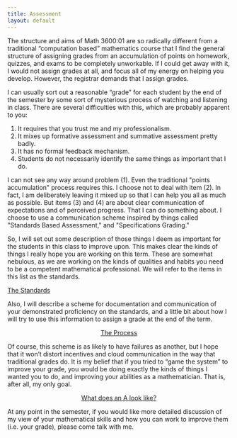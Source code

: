 ```yaml
---
title: Assessment
layout: default
---
```


The structure and aims of Math 3600:01 are so radically different from a
traditional “computation based” mathematics course that I find the general
structure of assigning grades from an accumulation of points on homework,
quizzes, and exams to be completely unworkable. If I could get away with it,
I would not assign grades at all, and focus all of my energy on helping you develop.
However, the registrar demands that I assign grades.

I can usually sort out a reasonable “grade” for each student by the end of the
semester by some sort of mysterious process of watching and listening in class.
There are several difficulties with this, which are probably apparent to you:

1. It requires that you trust me and my professionalism.
2. It mixes up formative assessment and summative assessment pretty badly.
3. It has no formal feedback mechanism.
4. Students do not necessarily identify the same things as important that I do.

I can not see any way around problem (1). Even the traditional "points
accumulation" process requires this. I choose not to deal with item (2). In
fact, I am deliberately leaving it mixed up so that I can help you all as much
as possible. But items (3) and (4) are about clear communication of expectations
and of perceived progress. That I can do something about. I choose to use a
communication scheme inspired by things called "Standards Based
Assessment," and "Specifications Grading."

So, I will set out some description of those things I deem as
important for the students in this class to improve upon. This makes clear the
kinds of things I really hope you are working on this term. These are somewhat
nebulous, as we are working on the kinds of qualities and habits you need to be
a competent mathematical professional. We will refer to the items in this list
as the standards.


<a btn btn-lg btn-block href="{{site.baseurl}}/assessment/the-standards.html">The Standards</a>


Also, I will describe a scheme for documentation and communication of your
demonstrated proficiency on the standards, and a little bit about how I will try
to use this information to assign a grade at the end of the term.

<center>
<a btn btn-lg btn-block href="{{site.baseurl}}/assessment/the-process.html">The Process</a>
</center>

Of course, this scheme is as likely to have failures as another, but I hope that
it won’t distort incentives and cloud communication in the way that traditional
grades do. It is my belief that if you tried to “game the system” to improve
your grade, you would be doing exactly the kinds of things I wanted you to do,
and improving your abilities as a mathematician. That is, after all, my only goal.

<center>
<a btn btn-lg btn-block href="{{site.baseurl}}/assessment/whats-typical.html">What does an A look like?</a>
</center>

At any point in the semester, if you would like more detailed discussion of my
view of your mathematical skills and how you can work to improve them (i.e. your
grade), please come talk with me.
